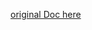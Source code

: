 [original Doc here](https://docs.google.com/document/d/1BPGohQo4x4J_wjKwzZ877Pw7JTijrH_eMxN-Cr8OWYU/edit#heading=h.ebbnptjz6ugp)
